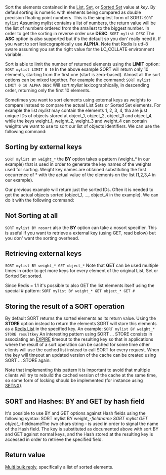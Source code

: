 

Sort the elements contained in the [List][1], [Set][2], or
[Sorted Set][3] value at _key_. By defaul
sorting is numeric with elements being compared as double precision
floating point numbers. This is the simplest form of SORT:
`SORT mylist`
Assuming mylist contains a list of numbers, the return value will be
the list of numbers ordered from the smallest to the biggest number.
In order to get the sorting in reverse order use **DESC**:
`SORT mylist DESC`
The **ASC** option is also supported but it's the default so you don'
really need it.
If you want to sort lexicographically use **ALPHA**. Note that Redis is
utf-8 aware assuming you set the right value for the LC_COLLATE
environment variable.

Sort is able to limit the number of returned elements using the **LIMIT**
option:
`SORT mylist LIMIT 0 10`
In the above example SORT will return only 10 elements, starting from
the first one (start is zero-based). Almost all the sort options can
be mixed together. For example the command:
`SORT mylist LIMIT 0 10 ALPHA DESC`
Will sort _mylist_ lexicographically, in descending order, returning only
the first 10 elements.

Sometimes you want to sort elements using external keys as weights to
compare instead to compare the actual List Sets or Sorted Set elements.
For example the list _mylist_ may contain the elements 1, 2, 3, 4, tha
are just unique IDs of objects stored at object_1, object_2, object_3
and object_4, while the keys weight_1, weight_2, weight_3 and weight_4
can contain weights we want to use to sort our list of objects
identifiers. We can use the following command:

## Sorting by external keys

`SORT mylist BY weight_*`
the **BY** option takes a pattern (weight_* in our example) that is used
in order to generate the key names of the weights used for sorting.
Weight key names are obtained substituting the first occurrence of *
with the actual value of the elements on the list (1,2,3,4 in our example).

Our previous example will return just the sorted IDs. Often it is
needed to get the actual objects sorted (object_1, ..., object_4 in the
example). We can do it with the following command:

## Not Sorting at all

`SORT mylist BY nosort`
also the **BY** option can take a nosort specifier. This is useful if you
want to retrieve a external key (using GET, read below) but you don'
want the sorting overhead.

## Retrieving external keys

`SORT mylist BY weight_* GET object_*`
Note that **GET** can be used multiple times in order to get more keys for
every element of the original List, Set or Sorted Set sorted.

Since Redis = 1.1 it's possible to also GET the list elements itself
using the special # pattern:
`SORT mylist BY weight_* GET object_* GET #`

## Storing the result of a SORT operation

By default SORT returns the sorted elements as its return value.
Using the **STORE** option instead to return the elements SORT will
store this elements as a [Redis List][1] in the specified key.
An example:
`SORT mylist BY weight_* STORE resultkey`
An interesting pattern using SORT ... STORE consists in associating
an [EXPIRE][4] timeout to the resulting key so that in
applications where the result of a sort operation can be cached for
some time other clients will use the cached list instead to call SORT
for every request. When the key will timeout an updated version of
the cache can be created using SORT ... STORE again.

Note that implementing this pattern it is important to avoid that multiple
clients will try to rebuild the cached version of the cache
at the same time, so some form of locking should be implemented
(for instance using [SETNX][5]).

## SORT and Hashes: BY and GET by hash field

It's possible to use BY and GET options against Hash fields using the following syntax:
	SORT mylist BY weight_*-fieldname
	SORT mylist GET object_*-fieldnameThe two chars string - is used in order to signal the name of the Hash field. The key is substituted as documented above with sort BY and GET against normal keys, and the Hash stored at the resulting key is accessed in order to retrieve the specified field.

## Return value

[Multi bulk reply][6], specifically a list of sorted elements.



[1]: /p/redis/wiki/Lists
[2]: /p/redis/wiki/Sets
[3]: /p/redis/wiki/SortedSets
[4]: /p/redis/wiki/ExpireCommand
[5]: /p/redis/wiki/SetnxCommand
[6]: /p/redis/wiki/ReplyTypes
